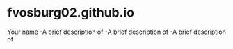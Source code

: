 # fvosburg02.github.io 

Your name
-A brief description of 
-A brief description of 
-A brief description of 